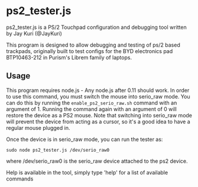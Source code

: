 ps2_tester.js
=============

ps2_tester.js is a PS/2 Touchpad configuration and debugging tool written by
Jay Kuri (@JayKuri)

This program is designed to allow debugging and testing of ps/2 based
trackpads, originally built to test configs for the BYD electronics
pad BTP10463-212 in Purism's Librem family of laptops.

Usage
-----

This program requires node.js - Any node.js after 0.11 should work.
In order to use this command, you must switch the mouse into serio_raw mode.
You can do this by running the `enable_ps2_serio_raw.sh` command with an
argument of 1. Running the command again with an argument of 0 will restore
the device as a PS2 mouse.  Note that switching into serio_raw mode will
prevent the device from acting as a cursor, so it's a good idea to have a
regular mouse plugged in.  

Once the device is in serio_raw mode, you can run the tester as:

    sudo node ps2_tester.js /dev/serio_raw0

where /dev/serio_raw0 is the serio_raw device attached to the ps2 device.

Help is available in the tool, simply type 'help' for a list of
available commands

